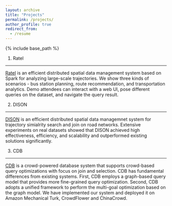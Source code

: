 ```yaml
---
layout: archive
title: "Projects"
permalink: /projects/
author_profile: true
redirect_from:
  - /resume
---
```


{% include base_path %}

<!-- 1.Angel
------
[Angel](https://github.com/Angel-ML/angel) is a high-performance distributed machine learning and graph computing platform based on the philosophy of Parameter Server. It is tuned for performance with big data from Tencent and has a wide range of applicability and stability, demonstrating increasing advantage in handling higher dimension model. Angel is jointly developed by Tencent and Peking University, taking account of both high availability  in industry and innovation in academia.

<p align="center">
<img src="/images/angel_logo.png" width="30%">
</p>

With model-centered core design concept, **Angel** partitions parameters of complex models into multiple parameter-server nodes, and implements a variety of machine learning algorithms and graph algorithms using efficient model-updating interfaces and functions, as well as flexible consistency model for synchronization.
**Angel** is developed with **Java** and **Scala**.  It supports running on **Yarn**. With **PS Service** abstraction, it supports **Spark on Angel**.  Graph computing and deep learning frameworks support is under development and will be released in the future.

We welcome everyone interested in machine learning or graph computing to contribute code, create issues or pull requests. Please refer to  [Angel Contribution Guide](https://github.com/Tencent/angel/blob/master/CONTRIBUTING.md) for more detail.


2.SGL
------
[SGL](https://github.com/PKU-DAIR/SGL) is a Graph Neural Network (GNN) toolkit targeting scalable graph learning, which supports deep graph learning on extremely large datasets. SGL allows users to easily implement scalable graph neural networks and evaluate its performance on various downstream tasks like node classification, node clustering, and link prediction. Further, SGL supports auto neural architecture search functionality based on <a href="https://github.com/PKU-DAIR/open-box" target="_blank" rel="nofollow">OpenBox</a>. SGL is designed and developed by the graph learning team from
the <a href="https://cuibinpku.github.io/index.html" target="_blank" rel="nofollow">DAIR Lab</a> at Peking University.

The key difference between SGL and existing GNN toolkits, such as PyTorch Geometric (PyG) and Deep Graph Library (DGL), is that, SGL enjoys the characteristics of the follwing three perspectives.

+ **High scalability**: Following the scalable design paradigm **SGAP**
  in <a href="https://arxiv.org/abs/2203.00638" target="_blank" rel="nofollow">PaSca</a>, SGL can scale to graph data with
  billions of nodes and edges. 
+ **Auto neural architecture search**: SGL can automatically choose decent and scalable graph neural architectures according to specific tasks and
  pre-defined multiple objectives (e.g., inference time, memory cost, and predictive performance).
+ **Ease of use**: SGL has user-friendly interfaces for implementing existing scalable GNNs and executing various downstream tasks.


3.MindWare
------
[MindWare](https://github.com/PKU-DAIR/mindware) is an efficient open-source system to help users to automate the process of 1) data pre-processing, 2) feature engineering, 3) algorithm selection, 4) architecture design, 5) hyper-parameter tuning, and 6) model ensembling. It is capable of improving its AutoML power by decomposing the entire large AutoML search space into small ones, and solve each sub-problems jointly and efficiently.

<p align="center">
<img src="/images/mindware.png" width="30%">
</p>

MindWare is developed by <a href="http://net.pku.edu.cn/~cuibin/" target="_blank" rel="nofollow">DAIR Lab</a> at Peking University.
The goal of MindWare is to make machine learning easier to apply both in industry and academia.

4.OpenBox
------
[OpenBox](https://open-box.readthedocs.io/en/latest) is an efficient open-source system designed for solving generalized black-box optimization (BBO) problems.
<p align="center">
<img src="/images/Openbox.png" width="30%">
</p>
It owns the following characteristics:
1. BBO with multiple objectives and constraints.
2. BBO with transfer learning.
3. BBO with distributed parallelization.
4. BBO with multi-fidelity acceleration.
5. BBO with early stops.
 -->

1. Ratel
------
[Ratel](https://dl.acm.org/doi/abs/10.1145/3299869.3320222) is an efficient distributed spatial data management system based on Spark for analyzing large-scale trajectories. We show three kinds of scenarios - bus station planning, route recommendation, and transportation analytics. Demo attendees can interact with a web UI, pose different queries on the dataset, and navigate the query result.

2. DISON
------
[DISON](https://ieeexplore.ieee.org/document/8731540) is an efficient distributed spatial data managemnet system for trajectory simialrity search and join on road networks. Extensive experiments on real datasets showed that DISON achieved high effectiveness, efficiency, and scalability and outperformed existing solutions significantly.

3. CDB
------
[CDB](https://github.com/TsinghuaDatabaseGroup/CDB) is a crowd-powered database system that supports crowd-based query optimizations with focus on join and selection. CDB has fundamental differences from existing systems. First, CDB employs a graph-based query model that provides more fine-grained query optimization. Second, CDB adopts a unified framework to perform the multi-goal optimization based on the graph model. We have implemented our system and deployed it on Amazon Mechanical Turk, CrowdFlower and ChinaCrowd.